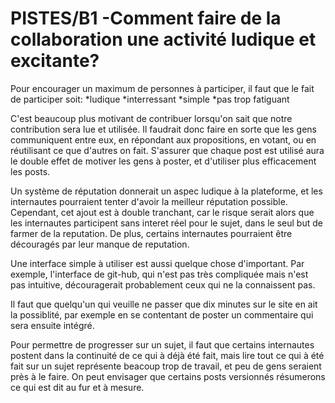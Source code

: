 # PISTES/B1 -Comment faire de la collaboration une activité ludique et excitante?

Pour encourager un maximum de personnes à participer, il faut que le fait de participer soit:
*ludique
*interressant
*simple
*pas trop fatiguant

C'est beaucoup plus motivant de contribuer lorsqu'on sait que notre contribution sera lue et utilisée. Il faudrait donc faire en sorte que les gens communiquent entre eux, en répondant aux propositions, en votant, ou en réutilisant ce que d'autres on fait. S'assurer que chaque post est utilisé aura le double effet de motiver les gens à poster, et d'utiliser plus efficacement les posts.

Un système de réputation donnerait un aspec ludique à la plateforme, et les internautes pourraient tenter d'avoir la meilleur réputation possible. Cependant, cet ajout est à double tranchant, car le risque serait alors que les internautes participent sans interet réel pour le sujet, dans le seul but de farmer de la reputation. De plus, certains internautes pourraient être découragés par leur manque de reputation.

Une interface simple à utiliser est aussi quelque chose d'important. Par exemple, l'interface de git-hub, qui n'est pas très compliquée mais n'est pas intuitive, découragerait probablement ceux qui ne la connaissent pas.

Il faut que quelqu'un qui veuille ne passer que dix minutes sur le site en ait la possiblité, par exemple en se contentant de poster un commentaire qui sera ensuite intégré.

Pour permettre de progresser sur un sujet, il faut que certains internautes postent dans la continuité de ce qui à déjà été fait, mais lire tout ce qui à été fait sur un sujet représente beacoup trop de travail, et peu de gens seraient près à le faire. On peut envisager que certains posts versionnés résumerons ce qui est dit au fur et à mesure.
